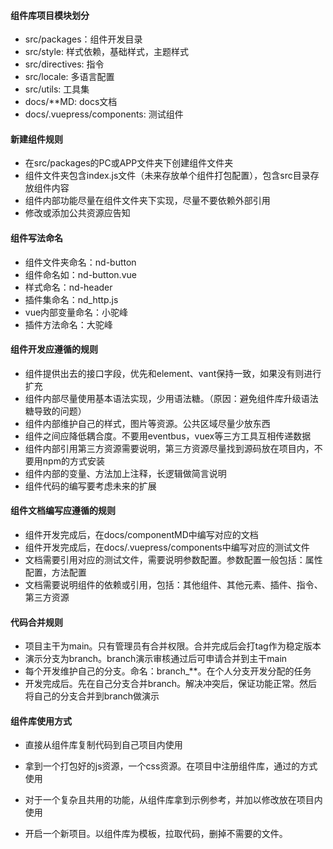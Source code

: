 #### 组件库项目模块划分

- src/packages：组件开发目录
- src/style: 样式依赖，基础样式，主题样式
- src/directives: 指令
- src/locale: 多语言配置
- src/utils: 工具集
- docs/**MD: docs文档
- docs/.vuepress/components: 测试组件

#### 新建组件规则

- 在src/packages的PC或APP文件夹下创建组件文件夹
- 组件文件夹包含index.js文件（未来存放单个组件打包配置），包含src目录存放组件内容
- 组件内部功能尽量在组件文件夹下实现，尽量不要依赖外部引用
- 修改或添加公共资源应告知

#### 组件写法命名
- 组件文件夹命名：nd-button
- 组件命名如：nd-button.vue
- 样式命名：nd-header
- 插件集命名：nd_http.js
- vue内部变量命名：小驼峰
- 插件方法命名：大驼峰

#### 组件开发应遵循的规则

- 组件提供出去的接口字段，优先和element、vant保持一致，如果没有则进行扩充
- 组件内部尽量使用基本语法实现，少用语法糖。（原因：避免组件库升级语法糖导致的问题）
- 组件内部维护自己的样式，图片等资源。公共区域尽量少放东西
- 组件之间应降低耦合度。不要用eventbus，vuex等三方工具互相传递数据
- 组件内部引用第三方资源需要说明，第三方资源尽量找到源码放在项目内，不要用npm的方式安装
- 组件内部的变量、方法加上注释，长逻辑做简言说明
- 组件代码的编写要考虑未来的扩展

#### 组件文档编写应遵循的规则

- 组件开发完成后，在docs/componentMD中编写对应的文档
- 组件开发完成后，在docs/.vuepress/components中编写对应的测试文件
- 文档需要引用对应的测试文件，需要说明参数配置。参数配置一般包括：属性配置，方法配置
- 文档需要说明组件的依赖或引用，包括：其他组件、其他元素、插件、指令、第三方资源

#### 代码合并规则

- 项目主干为main。只有管理员有合并权限。合并完成后会打tag作为稳定版本
- 演示分支为branch。branch演示审核通过后可申请合并到主干main
- 每个开发维护自己的分支。命名：branch_**。在个人分支开发分配的任务
- 开发完成后。先在自己分支合并branch。解决冲突后，保证功能正常。然后将自己的分支合并到branch做演示

#### 组件库使用方式

- 直接从组件库复制代码到自己项目内使用

- 拿到一个打包好的js资源，一个css资源。在项目中注册组件库，通过<nd-button />的方式使用

- 对于一个复杂且共用的功能，从组件库拿到示例参考，并加以修改放在项目内使用

- 开启一个新项目。以组件库为模板，拉取代码，删掉不需要的文件。

  